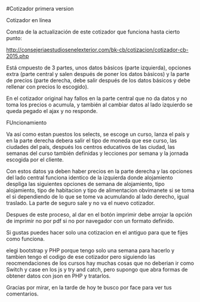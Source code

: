 #Cotizador
primera version

Cotizador en línea

Consta de la actualización de este cotizador que funciona hasta cierto punto:

http://consejeriaestudiosenelexterior.com/bk-cb/cotizacion/cotizador-cb-2015.php

Está cmpuesto de 3 partes, unos datos básicos (parte izquierda), opciones extra (parte central y salen después de poner
los datos básicos) y la parte de precios (parte derecha, debe salir después de los datos básicos y debe rellenar con 
precios lo escogido).

En el cotizador original hay fallos en la parte central que no da datos y no toma los precios o acumula, y también
al cambiar datos al lado izquierdo se queda pegado el ajax y no responde.

FUncionamiento

Va así como estan puestos los selects, se escoge un curso, lanza el país y en la parte derecha debera salir
 el tipo de moneda que ese curso, las ciudades del país,
después los centros educativos de las ciudad, las semanas del curso también definidas y lecciones por semana y la jornada 
escogida por el cliente.

Con estos datos ya deben haber precios en la parte derecha y las opciones del lado central funciona identico de la izquierda
donde alojamiento despliga las siguientes opciones de semana  de alojamiento, tipo alojamiento, tipo de habitacion y tipo de alimentacion
obvimanete si se toma el si dependiendo de lo que se tome va acumulando al lado derecho, igual traslado.
La parte de seguro sale y no va el nuevo cotizador.

Despues de este proceso, al dar en el botón imprimir debe arrojar la opción de imprimir no por pdf si no por navegador
con un formato definido.

Si gustas puedes hacer solo una cotizacion en el antiguo para que te fijes como funciona.

elegi bootstrap y PHP porque tengo solo una semana para hacerlo y tambien tengo el codigo de ese cotizador pero
siguiendo las reocmendaciones de los cursos hay muchas cosas que no deberian ir como Switch y case en los js y try and catch,
pero supongo que abra formas de obtener datos con json en PHP y tratarlos.

Gracias por mirar, en la tarde de hoy te busco por face para ver tus comentarios.
